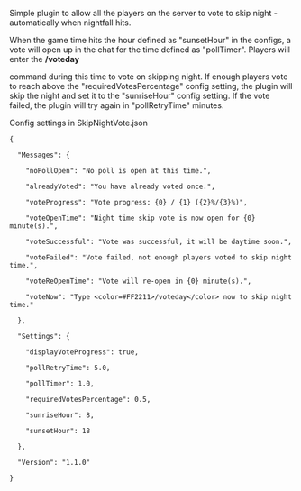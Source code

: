 Simple plugin to allow all the players on the server to vote to skip night - automatically when nightfall hits.


When the game time hits the hour defined as "sunsetHour" in the configs, a vote will open up in the chat for the time defined as "pollTimer".  Players will enter the
**/voteday**

command during this time to vote on skipping night.  If enough players vote to reach above the "requiredVotesPercentage" config setting, the plugin will skip the night and set it to the "sunriseHour" config setting.  If the vote failed, the plugin will try again in "pollRetryTime" minutes.


Config settings in SkipNightVote.json

````
{

  "Messages": {

    "noPollOpen": "No poll is open at this time.",

    "alreadyVoted": "You have already voted once.",

    "voteProgress": "Vote progress: {0} / {1} ({2}%/{3}%)",

    "voteOpenTime": "Night time skip vote is now open for {0} minute(s).",

    "voteSuccessful": "Vote was successful, it will be daytime soon.",

    "voteFailed": "Vote failed, not enough players voted to skip night time.",

    "voteReOpenTime": "Vote will re-open in {0} minute(s).",

    "voteNow": "Type <color=#FF2211>/voteday</color> now to skip night time."

  },

  "Settings": {

    "displayVoteProgress": true,

    "pollRetryTime": 5.0,

    "pollTimer": 1.0,

    "requiredVotesPercentage": 0.5,

    "sunriseHour": 8,

    "sunsetHour": 18

  },

  "Version": "1.1.0"

}
````